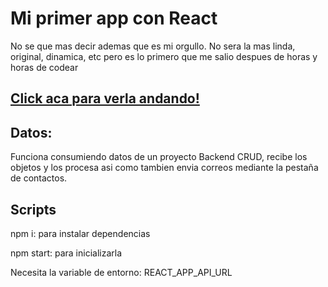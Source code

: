 # Mi primer app con React

No se que mas decir ademas que es mi orgullo.
No sera la mas linda, original, dinamica, etc pero es lo primero que me salio despues
de horas y horas de codear

## [Click aca para verla andando!](https://transportex-utn-online.vercel.app/)

## Datos:
Funciona consumiendo datos de un proyecto Backend CRUD, recibe los objetos y los procesa asi como tambien envia correos
mediante la pestaña de contactos.

## Scripts

npm i: para instalar dependencias

npm start: para inicializarla

Necesita la variable de entorno: REACT_APP_API_URL

